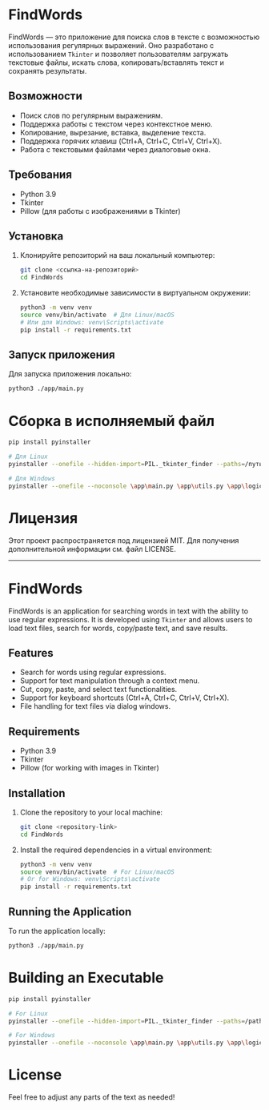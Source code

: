 # FindWords

FindWords — это приложение для поиска слов в тексте с возможностью использования регулярных выражений. Оно разработано с использованием `Tkinter` и позволяет пользователям загружать текстовые файлы, искать слова, копировать/вставлять текст и сохранять результаты.

## Возможности

- Поиск слов по регулярным выражениям.
- Поддержка работы с текстом через контекстное меню.
- Копирование, вырезание, вставка, выделение текста.
- Поддержка горячих клавиш (Ctrl+A, Ctrl+C, Ctrl+V, Ctrl+X).
- Работа с текстовыми файлами через диалоговые окна.

## Требования

- Python 3.9
- Tkinter
- Pillow (для работы с изображениями в Tkinter)

## Установка

1. Клонируйте репозиторий на ваш локальный компьютер:

    ```bash
    git clone <ссылка-на-репозиторий>
    cd FindWords
    ```

2. Установите необходимые зависимости в виртуальном окружении:

    ```bash
    python3 -m venv venv
    source venv/bin/activate  # Для Linux/macOS
    # Или для Windows: venv\Scripts\activate
    pip install -r requirements.txt
    ```

## Запуск приложения

Для запуска приложения локально:

```bash
python3 ./app/main.py
```

# Сборка в исполняемый файл

```bash
pip install pyinstaller

# Для Linux
pyinstaller --onefile --hidden-import=PIL._tkinter_finder --paths=/путь/к/вашему/venv/lib/python3/site-packages ./app/main.py ./app/utils.py ./app/logic.py ./app/gui.py ./app/constants.py

# Для Windows
pyinstaller --onefile --noconsole \app\main.py \app\utils.py \app\logic.py \app\gui.py \app\constants.py
```

# Лицензия

Этот проект распространяется под лицензией MIT. Для получения дополнительной информации см. файл LICENSE.

----------------------------

# FindWords

FindWords is an application for searching words in text with the ability to use regular expressions. It is developed using `Tkinter` and allows users to load text files, search for words, copy/paste text, and save results.

## Features

- Search for words using regular expressions.
- Support for text manipulation through a context menu.
- Cut, copy, paste, and select text functionalities.
- Support for keyboard shortcuts (Ctrl+A, Ctrl+C, Ctrl+V, Ctrl+X).
- File handling for text files via dialog windows.

## Requirements

- Python 3.9
- Tkinter
- Pillow (for working with images in Tkinter)

## Installation

1. Clone the repository to your local machine:

    ```bash
    git clone <repository-link>
    cd FindWords
    ```

2. Install the required dependencies in a virtual environment:

    ```bash
    python3 -m venv venv
    source venv/bin/activate  # For Linux/macOS
    # Or for Windows: venv\Scripts\activate
    pip install -r requirements.txt
    ```

## Running the Application

To run the application locally:

```bash
python3 ./app/main.py
```

# Building an Executable

```bash
pip install pyinstaller

# For Linux
pyinstaller --onefile --hidden-import=PIL._tkinter_finder --paths=/path/to/your/venv/lib/python3/site-packages ./app/main.py ./app/utils.py ./app/logic.py ./app/gui.py ./app/constants.py

# For Windows
pyinstaller --onefile --noconsole \app\main.py \app\utils.py \app\logic.py \app\gui.py \app\constants.py
```

# License

Feel free to adjust any parts of the text as needed!
